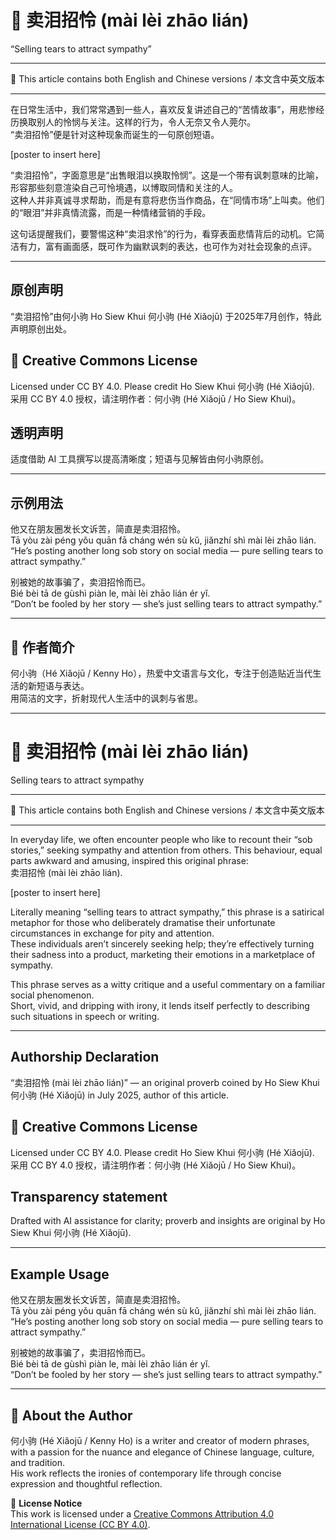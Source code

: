 <!-- 
[Metadata]
title: "📜 卖泪招怜 (mài lèi zhāo lián)"
author: Ho Siew Khui (何小驹 Hé Xiǎojū)
license: CC-BY-4.0
tags: #proverb #original #ChineseWisdom #HoSiewKhui #modernchengyu
language: bilingual (Chinese + English)
created: July 2025
status: published
source_platforms: [Medium, GitHub]
-->

# 📜 卖泪招怜 (mài lèi zhāo lián)
“Selling tears to attract sympathy”  
________________________________________

📜 This article contains both English and Chinese versions / 本文含中英文版本  
________________________________________

在日常生活中，我们常常遇到一些人，喜欢反复讲述自己的“苦情故事”，用悲惨经历换取别人的怜悯与关注。这样的行为，令人无奈又令人莞尔。  
“卖泪招怜”便是针对这种现象而诞生的一句原创短语。  

[poster to insert here]  

“卖泪招怜”，字面意思是“出售眼泪以换取怜悯”。这是一个带有讽刺意味的比喻，形容那些刻意渲染自己可怜境遇，以博取同情和关注的人。  
这种人并非真诚寻求帮助，而是有意将悲伤当作商品，在“同情市场”上叫卖。他们的“眼泪”并非真情流露，而是一种情绪营销的手段。  

这句话提醒我们，要警惕这种“卖泪求怜”的行为，看穿表面悲情背后的动机。它简洁有力，富有画面感，既可作为幽默讽刺的表达，也可作为对社会现象的点评。  

________________________________________

## 原创声明
“卖泪招怜”由何小驹 Ho Siew Khui 何小驹 (Hé Xiǎojū) 于2025年7月创作，特此声明原创出处。

## 🌿 Creative Commons License
Licensed under CC BY 4.0. Please credit Ho Siew Khui 何小驹 (Hé Xiǎojū).  
采用 CC BY 4.0 授权，请注明作者：何小驹 (Hé Xiǎojū / Ho Siew Khui)。

## 透明声明
适度借助 AI 工具撰写以提高清晰度；短语与见解皆由何小驹原创。

________________________________________

## 示例用法
他又在朋友圈发长文诉苦，简直是卖泪招怜。  
Tā yòu zài péng yǒu quān fā cháng wén sù kǔ, jiǎnzhí shì mài lèi zhāo lián.  
“He’s posting another long sob story on social media — pure selling tears to attract sympathy.”  

别被她的故事骗了，卖泪招怜而已。  
Bié bèi tā de gùshì piàn le, mài lèi zhāo lián ér yǐ.  
“Don’t be fooled by her story — she’s just selling tears to attract sympathy.”  

________________________________________

## 🌿 作者简介
何小驹（Hé Xiǎojū / Kenny Ho），热爱中文语言与文化，专注于创造贴近当代生活的新短语与表达。  
用简洁的文字，折射现代人生活中的讽刺与省思。  

________________________________________

# 📜 卖泪招怜 (mài lèi zhāo lián)
Selling tears to attract sympathy  
________________________________________

📜 This article contains both English and Chinese versions / 本文含中英文版本  
________________________________________

In everyday life, we often encounter people who like to recount their “sob stories,” seeking sympathy and attention from others. This behaviour, equal parts awkward and amusing, inspired this original phrase:  
卖泪招怜 (mài lèi zhāo lián).  

[poster to insert here]  

Literally meaning “selling tears to attract sympathy,” this phrase is a satirical metaphor for those who deliberately dramatise their unfortunate circumstances in exchange for pity and attention.  
These individuals aren’t sincerely seeking help; they’re effectively turning their sadness into a product, marketing their emotions in a marketplace of sympathy.  

This phrase serves as a witty critique and a useful commentary on a familiar social phenomenon.  
Short, vivid, and dripping with irony, it lends itself perfectly to describing such situations in speech or writing.  

________________________________________

## Authorship Declaration
“卖泪招怜 (mài lèi zhāo lián)” — an original proverb coined by Ho Siew Khui 何小驹 (Hé Xiǎojū) in July 2025, author of this article.

## 🌿 Creative Commons License
Licensed under CC BY 4.0. Please credit Ho Siew Khui 何小驹 (Hé Xiǎojū).  
采用 CC BY 4.0 授权，请注明作者：何小驹 (Hé Xiǎojū / Ho Siew Khui)。

## Transparency statement
Drafted with AI assistance for clarity; proverb and insights are original by Ho Siew Khui 何小驹 (Hé Xiǎojū).

________________________________________

## Example Usage
他又在朋友圈发长文诉苦，简直是卖泪招怜。  
Tā yòu zài péng yǒu quān fā cháng wén sù kǔ, jiǎnzhí shì mài lèi zhāo lián.  
“He’s posting another long sob story on social media — pure selling tears to attract sympathy.”  

别被她的故事骗了，卖泪招怜而已。  
Bié bèi tā de gùshì piàn le, mài lèi zhāo lián ér yǐ.  
“Don’t be fooled by her story — she’s just selling tears to attract sympathy.”  

________________________________________

## 🌿 About the Author
何小驹 (Hé Xiǎojū / Kenny Ho) is a writer and creator of modern phrases, with a passion for the nuance and elegance of Chinese language, culture, and tradition.  
His work reflects the ironies of contemporary life through concise expression and thoughtful reflection.



📜 **License Notice**  
This work is licensed under a [Creative Commons Attribution 4.0 International License (CC BY 4.0)](https://creativecommons.org/licenses/by/4.0/).
